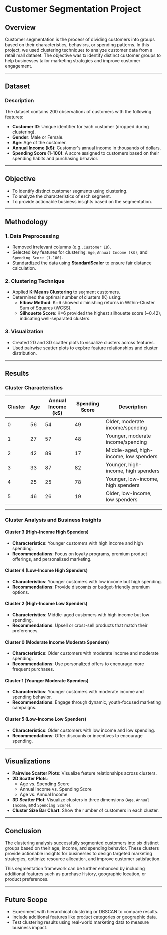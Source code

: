 # Customer Segmentation Project

## **Overview**
Customer segmentation is the process of dividing customers into groups based on their characteristics, behaviors, or spending patterns. In this project, we used clustering techniques to analyze customer data from a retail mall dataset. The objective was to identify distinct customer groups to help businesses tailor marketing strategies and improve customer engagement.

---

## **Dataset**
### **Description**
The dataset contains 200 observations of customers with the following features:
- **Customer ID**: Unique identifier for each customer (dropped during clustering).
- **Gender**: Male or Female.
- **Age**: Age of the customer.
- **Annual Income (k$)**: Customer's annual income in thousands of dollars.
- **Spending Score (1-100)**: A score assigned to customers based on their spending habits and purchasing behavior.

---

## **Objective**
- To identify distinct customer segments using clustering.
- To analyze the characteristics of each segment.
- To provide actionable business insights based on the segmentation.

---

## **Methodology**

### **1. Data Preprocessing**
- Removed irrelevant columns (e.g., `Customer ID`).
- Selected key features for clustering: `Age`, `Annual Income (k$)`, and `Spending Score (1-100)`.
- Standardized the data using **StandardScaler** to ensure fair distance calculation.

### **2. Clustering Technique**
- Applied **K-Means Clustering** to segment customers.
- Determined the optimal number of clusters (K) using:
  - **Elbow Method**: K=6 showed diminishing returns in Within-Cluster Sum of Squares (WCSS).
  - **Silhouette Score**: K=6 provided the highest silhouette score (~0.42), indicating well-separated clusters.

### **3. Visualization**
- Created 2D and 3D scatter plots to visualize clusters across features.
- Used pairwise scatter plots to explore feature relationships and cluster distribution.

---

## **Results**

### **Cluster Characteristics**
| Cluster | Age  | Annual Income (k$) | Spending Score | Description                       |
|---------|------|---------------------|----------------|-----------------------------------|
| 0       | 56   | 54                 | 49             | Older, moderate income/spending  |
| 1       | 27   | 57                 | 48             | Younger, moderate income/spending|
| 2       | 42   | 89                 | 17             | Middle-aged, high-income, low spenders |
| 3       | 33   | 87                 | 82             | Younger, high-income, high spenders |
| 4       | 25   | 25                 | 78             | Younger, low-income, high spenders |
| 5       | 46   | 26                 | 19             | Older, low-income, low spenders   |

---

### **Cluster Analysis and Business Insights**
#### **Cluster 3 (High-Income High Spenders)**
- **Characteristics**: Younger customers with high income and high spending.
- **Recommendations**: Focus on loyalty programs, premium product offerings, and personalized marketing.

#### **Cluster 4 (Low-Income High Spenders)**
- **Characteristics**: Younger customers with low income but high spending.
- **Recommendations**: Provide discounts or budget-friendly premium options.

#### **Cluster 2 (High-Income Low Spenders)**
- **Characteristics**: Middle-aged customers with high income but low spending.
- **Recommendations**: Upsell or cross-sell products that match their preferences.

#### **Cluster 0 (Moderate Income Moderate Spenders)**
- **Characteristics**: Older customers with moderate income and moderate spending.
- **Recommendations**: Use personalized offers to encourage more frequent purchases.

#### **Cluster 1 (Younger Moderate Spenders)**
- **Characteristics**: Younger customers with moderate income and spending behavior.
- **Recommendations**: Engage through dynamic, youth-focused marketing campaigns.

#### **Cluster 5 (Low-Income Low Spenders)**
- **Characteristics**: Older customers with low income and low spending.
- **Recommendations**: Offer discounts or incentives to encourage spending.

---

## **Visualizations**
- **Pairwise Scatter Plots**: Visualize feature relationships across clusters.
- **2D Scatter Plots**:
  - Age vs. Spending Score
  - Annual Income vs. Spending Score
  - Age vs. Annual Income
- **3D Scatter Plot**: Visualize clusters in three dimensions (`Age`, `Annual Income`, and `Spending Score`).
- **Cluster Size Bar Chart**: Show the number of customers in each cluster.

---

## **Conclusion**
The clustering analysis successfully segmented customers into six distinct groups based on their age, income, and spending behavior. These clusters provide actionable insights for businesses to design targeted marketing strategies, optimize resource allocation, and improve customer satisfaction.

This segmentation framework can be further enhanced by including additional features such as purchase history, geographic location, or product preferences.

---

## **Future Scope**
- Experiment with hierarchical clustering or DBSCAN to compare results.
- Include additional features like product categories or geographic data.
- Test clustering results using real-world marketing data to measure business impact.
